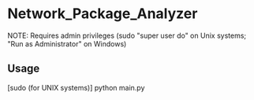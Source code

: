 # Network_Package_Analyzer
NOTE: Requires admin privileges (sudo "super user do" on Unix systems; "Run as Administrator" on Windows)

## Usage
[sudo (for UNIX systems)] python main.py
